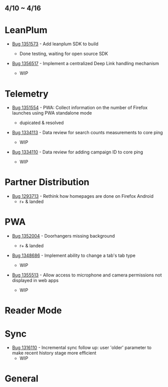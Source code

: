 ## 4/10 ~ 4/16

# LeanPlum

- [Bug 1351573](https://bugzilla.mozilla.org/show_bug.cgi?id=1351573) - Add leanplum SDK to build
    - Done testing, waiting for open source SDK

- [Bug 1356517](https://bugzilla.mozilla.org/show_bug.cgi?id=1356517) - Implement a centralized Deep Link handling mechanism
    - WIP

# Telemetry
- [Bug 1351554](https://bugzilla.mozilla.org/show_bug.cgi?id=1351554) - PWA: Collect information on the number of Firefox launches using PWA standalone mode
    - dupicated & resolved

- [Bug 1334113](https://bugzilla.mozilla.org/show_bug.cgi?id=1334113) - Data review for search counts measurements to core ping
    - WIP
    
- [Bug 1334110](https://bugzilla.mozilla.org/show_bug.cgi?id=1334110) - Data review for adding campaign ID to core ping
    - WIP
    
# Partner Distribution
- [Bug 1293713](https://bugzilla.mozilla.org/show_bug.cgi?id=1293713) - Rethink how homepages are done on Firefox Android
    - r+ & landed

       
# PWA
- [Bug 1352004](https://bugzilla.mozilla.org/show_bug.cgi?id=1352004) - Doorhangers missing background
    - r+ & landed

- [Bug 1348686](https://bugzilla.mozilla.org/show_bug.cgi?id=1348686) - Implement ability to change a tab's tab type
    - WIP
    
- [Bug 1355513](https://bugzilla.mozilla.org/show_bug.cgi?id=1355513) - Allow access to microphone and camera permissions not displayed in web apps
    - WIP

# Reader Mode
# Sync
- [Bug 1316110](https://bugzilla.mozilla.org/show_bug.cgi?id=1316110) - Incremental sync follow up: user 'older' parameter to make recent history stage more efficient
    - WIP

# General
